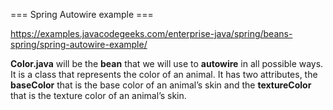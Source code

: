 === Spring Autowire example ===

https://examples.javacodegeeks.com/enterprise-java/spring/beans-spring/spring-autowire-example/

**Color.java** will be the **bean** that we will use to **autowire** in all possible ways. It is a class that represents the color of an animal. It has two attributes, the **baseColor** that is the base color of an animal’s skin and the **textureColor** that is the texture color of an animal’s skin.

